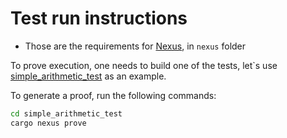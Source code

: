# Test run instructions


- Those are the requirements for [Nexus](https://github.com/nexus-xyz/nexus-zkvm?tab=readme-ov-file#quick-start), in `nexus` folder

To prove execution, one needs to build one of the tests, let`s use [simple_arithmetic_test](./tests/simple_arithmetic_test/) as an example.

To generate a proof, run the following commands:

```sh
cd simple_arithmetic_test
cargo nexus prove
```
